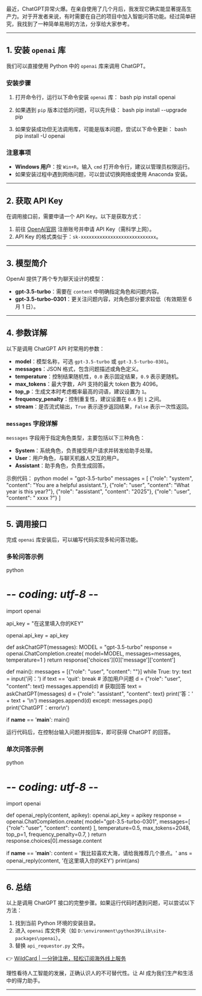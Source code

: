 最近，ChatGPT异常火爆。在亲自使用了几个月后，我发现它确实能显著提高生产力。对于开发者来说，有时需要在自己的项目中加入智能问答功能。经过简单研究，我找到了一种简单易用的方法，分享给大家参考。

---

## 1. 安装 `openai` 库

我们可以直接使用 Python 中的 `openai` 库来调用 ChatGPT。

### 安装步骤

1. 打开命令行，运行以下命令安装 `openai` 库：
   bash
   pip install openai
   
2. 如果遇到 `pip` 版本过低的问题，可以先升级：
   bash
   pip install --upgrade pip
   
3. 如果安装成功但无法调用库，可能是版本问题，尝试以下命令更新：
   bash
   pip install -U openai
   

### 注意事项

- **Windows 用户**：按 `Win+R`，输入 `cmd` 打开命令行，建议以管理员权限运行。
- 如果安装过程中遇到网络问题，可以尝试切换网络或使用 Anaconda 安装。

---

## 2. 获取 API Key

在调用接口前，需要申请一个 API Key。以下是获取方式：

1. 前往 [OpenAI官网](https://platform.openai.com/account/api-keys) 注册账号并申请 API Key（需科学上网）。
2. API Key 的格式类似于：`sk-xxxxxxxxxxxxxxxxxxxxxxxxxxxx`。

---

## 3. 模型简介

OpenAI 提供了两个专为聊天设计的模型：

- **gpt-3.5-turbo**：需要在 `content` 中明确指定角色和问题内容。
- **gpt-3.5-turbo-0301**：更关注问题内容，对角色部分要求较低（有效期至 6 月 1 日）。

---

## 4. 参数详解

以下是调用 ChatGPT API 时常用的参数：

- **model**：模型名称，可选 `gpt-3.5-turbo` 或 `gpt-3.5-turbo-0301`。
- **messages**：JSON 格式，包含问题描述或角色定义。
- **temperature**：控制结果随机性，`0.0` 表示固定结果，`0.9` 表示更随机。
- **max_tokens**：最大字数，API 支持的最大 token 数为 4096。
- **top_p**：生成文本时考虑概率最高的词语，建议设置为 `1`。
- **frequency_penalty**：控制重复性，建议设置在 `0.6` 到 `1` 之间。
- **stream**：是否流式输出，`True` 表示逐步返回结果，`False` 表示一次性返回。

### `messages` 字段详解

`messages` 字段用于指定角色类型，主要包括以下三种角色：

- **System**：系统角色，负责接受用户请求并转发给助手处理。
- **User**：用户角色，与聊天机器人交互的用户。
- **Assistant**：助手角色，负责生成回答。

示例代码：
python
model = "gpt-3.5-turbo"
messages = [
    {"role": "system", "content": "You are a helpful assistant."},
    {"role": "user", "content": "What year is this year?"},
    {"role": "assistant", "content": "2025"},
    {"role": "user", "content": " xxxx ?"}
]


---

## 5. 调用接口

完成 `openai` 库安装后，可以编写代码实现多轮问答功能。

### 多轮问答示例

python
# -*- coding: utf-8 -*-
import openai

api_key = "在这里填入你的KEY"

openai.api_key = api_key

def askChatGPT(messages):
    MODEL = "gpt-3.5-turbo"
    response = openai.ChatCompletion.create(
        model=MODEL,
        messages=messages,
        temperature=1
    )
    return response['choices'][0]['message']['content']

def main():
    messages = [{"role": "user", "content": ""}]
    while True:
        try:
            text = input('问：')
            if text == 'quit':
                break
            # 添加用户问题
            d = {"role": "user", "content": text}
            messages.append(d)
            # 获取回答
            text = askChatGPT(messages)
            d = {"role": "assistant", "content": text}
            print('答：' + text + '\n')
            messages.append(d)
        except:
            messages.pop()
            print('ChatGPT：error\n')

if __name__ == '__main__':
    main()


运行代码后，在控制台输入问题并按回车，即可获得 ChatGPT 的回答。

### 单次问答示例

python
# -*- coding: utf-8 -*-
import openai

def openai_reply(content, apikey):
    openai.api_key = apikey
    response = openai.ChatCompletion.create(
        model="gpt-3.5-turbo-0301",
        messages=[
            {"role": "user", "content": content}
        ],
        temperature=0.5,
        max_tokens=2048,
        top_p=1,
        frequency_penalty=0.7,
    )
    return response.choices[0].message.content

if __name__ == '__main__':
    content = '我比较喜欢大海，请给我推荐几个景点。'
    ans = openai_reply(content, '在这里填入你的KEY')
    print(ans)


---

## 6. 总结

以上是调用 ChatGPT 接口的完整步骤。如果运行代码时遇到问题，可以尝试以下方法：

1. 找到当前 Python 环境的安装目录。
2. 进入 `openai` 库文件夹（如 `D:\environment\python39\Lib\site-packages\openai`）。
3. 替换 `api_requestor.py` 文件。

👉 [WildCard | 一分钟注册，轻松订阅海外线上服务](https://bit.ly/bewildcard)

理性看待人工智能的发展，正确认识人的不可替代性。让 AI 成为我们生产和生活中的得力助手。

---
